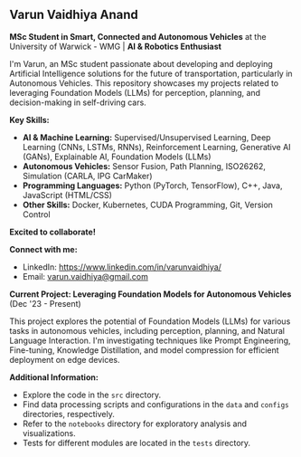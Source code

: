 ## Varun Vaidhiya Anand

**MSc Student in Smart, Connected and Autonomous Vehicles** at the University of Warwick - WMG  | **AI & Robotics Enthusiast**

I'm Varun, an MSc student passionate about developing and deploying Artificial Intelligence solutions for the future of transportation, particularly in Autonomous Vehicles.  This repository showcases my projects related to leveraging Foundation Models (LLMs) for perception, planning, and decision-making in self-driving cars.

**Key Skills:**

* **AI & Machine Learning:** Supervised/Unsupervised Learning, Deep Learning (CNNs, LSTMs, RNNs), Reinforcement Learning, Generative AI (GANs), Explainable AI, Foundation Models (LLMs)
* **Autonomous Vehicles:**  Sensor Fusion, Path Planning,  ISO26262, Simulation (CARLA, IPG CarMaker)
* **Programming Languages:** Python (PyTorch, TensorFlow), C++, Java, JavaScript (HTML/CSS)
* **Other Skills:** Docker, Kubernetes, CUDA Programming, Git, Version Control

**Excited to collaborate!**

**Connect with me:**

* LinkedIn: https://www.linkedin.com/in/varunvaidhiya/
* Email: varun.vaidhiya@gmail.com

**Current Project: Leveraging Foundation Models for Autonomous Vehicles** (Dec '23 - Present)

This project explores the potential of Foundation Models (LLMs) for various tasks in autonomous vehicles, including perception, planning, and Natural Language Interaction. I'm investigating techniques like Prompt Engineering, Fine-tuning, Knowledge Distillation, and model compression for efficient deployment on edge devices.

**Additional Information:**

* Explore the code in the `src` directory.
* Find data processing scripts and configurations in the `data` and `configs` directories, respectively.
* Refer to the `notebooks` directory for exploratory analysis and visualizations.
* Tests for different modules are located in the `tests` directory.
